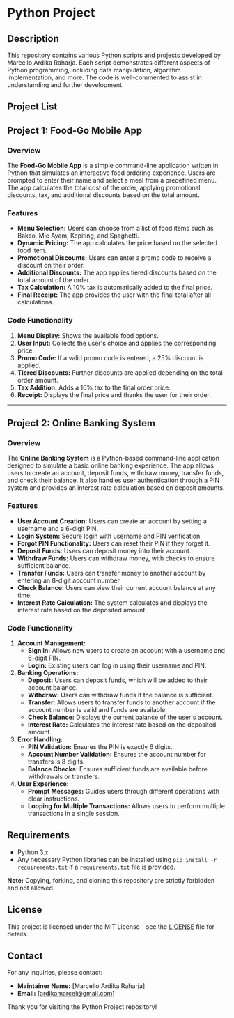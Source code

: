 # Python Project

## Description

This repository contains various Python scripts and projects developed by Marcello Ardika Raharja. Each script demonstrates different aspects of Python programming, including data manipulation, algorithm implementation, and more. The code is well-commented to assist in understanding and further development.

## Project List
## Project 1: Food-Go Mobile App

### Overview
The **Food-Go Mobile App** is a simple command-line application written in Python that simulates an interactive food ordering experience. Users are prompted to enter their name and select a meal from a predefined menu. The app calculates the total cost of the order, applying promotional discounts, tax, and additional discounts based on the total amount.

### Features
- **Menu Selection:** Users can choose from a list of food items such as Bakso, Mie Ayam, Kepiting, and Spaghetti.
- **Dynamic Pricing:** The app calculates the price based on the selected food item.
- **Promotional Discounts:** Users can enter a promo code to receive a discount on their order.
- **Additional Discounts:** The app applies tiered discounts based on the total amount of the order.
- **Tax Calculation:** A 10% tax is automatically added to the final price.
- **Final Receipt:** The app provides the user with the final total after all calculations.

### Code Functionality
1. **Menu Display:** Shows the available food options.
2. **User Input:** Collects the user's choice and applies the corresponding price.
3. **Promo Code:** If a valid promo code is entered, a 25% discount is applied.
4. **Tiered Discounts:** Further discounts are applied depending on the total order amount.
5. **Tax Addition:** Adds a 10% tax to the final order price.
6. **Receipt:** Displays the final price and thanks the user for their order.

---

## Project 2: Online Banking System

### Overview
The **Online Banking System** is a Python-based command-line application designed to simulate a basic online banking experience. The app allows users to create an account, deposit funds, withdraw money, transfer funds, and check their balance. It also handles user authentication through a PIN system and provides an interest rate calculation based on deposit amounts.

### Features
- **User Account Creation:** Users can create an account by setting a username and a 6-digit PIN.
- **Login System:** Secure login with username and PIN verification.
- **Forgot PIN Functionality:** Users can reset their PIN if they forget it.
- **Deposit Funds:** Users can deposit money into their account.
- **Withdraw Funds:** Users can withdraw money, with checks to ensure sufficient balance.
- **Transfer Funds:** Users can transfer money to another account by entering an 8-digit account number.
- **Check Balance:** Users can view their current account balance at any time.
- **Interest Rate Calculation:** The system calculates and displays the interest rate based on the deposited amount.

### Code Functionality
1. **Account Management:**
   - **Sign In:** Allows new users to create an account with a username and 6-digit PIN.
   - **Login:** Existing users can log in using their username and PIN.
2. **Banking Operations:**
   - **Deposit:** Users can deposit funds, which will be added to their account balance.
   - **Withdraw:** Users can withdraw funds if the balance is sufficient.
   - **Transfer:** Allows users to transfer funds to another account if the account number is valid and funds are available.
   - **Check Balance:** Displays the current balance of the user's account.
   - **Interest Rate:** Calculates the interest rate based on the deposited amount.
3. **Error Handling:**
   - **PIN Validation:** Ensures the PIN is exactly 6 digits.
   - **Account Number Validation:** Ensures the account number for transfers is 8 digits.
   - **Balance Checks:** Ensures sufficient funds are available before withdrawals or transfers.
4. **User Experience:**
   - **Prompt Messages:** Guides users through different operations with clear instructions.
   - **Looping for Multiple Transactions:** Allows users to perform multiple transactions in a single session.

## Requirements

- Python 3.x
- Any necessary Python libraries can be installed using `pip install -r requirements.txt` if a `requirements.txt` file is provided.

**Note:** Copying, forking, and cloning this repository are strictly forbidden and not allowed.

## License

This project is licensed under the MIT License - see the [LICENSE](LICENSE) file for details.

## Contact

For any inquiries, please contact:

- **Maintainer Name:** [Marcello Ardika Raharja]
- **Email:** [ardikamarcel@gmail.com]

Thank you for visiting the Python Project repository!
